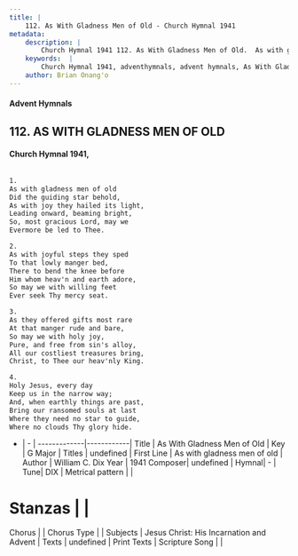 ```yaml
---
title: |
    112. As With Gladness Men of Old - Church Hymnal 1941
metadata:
    description: |
        Church Hymnal 1941 112. As With Gladness Men of Old.  As with gladness men of old Did the guiding star behold, As with joy they hailed its light, Leading onward, beaming bright, So, most gracious Lord, may we Evermore be led to Thee.  
    keywords:  |
        Church Hymnal 1941, adventhymnals, advent hymnals, As With Gladness Men of Old, As with gladness men of old. 
    author: Brian Onang'o
---
```


#### Advent Hymnals
## 112. AS WITH GLADNESS MEN OF OLD
####  Church Hymnal 1941,

```txt

1.
As with gladness men of old
Did the guiding star behold,
As with joy they hailed its light,
Leading onward, beaming bright,
So, most gracious Lord, may we
Evermore be led to Thee.

2.
As with joyful steps they sped
To that lowly manger bed,
There to bend the knee before
Him whom heav'n and earth adore,
So may we with willing feet
Ever seek Thy mercy seat.

3.
As they offered gifts most rare
At that manger rude and bare,
So may we with holy joy,
Pure, and free from sin's alloy,
All our costliest treasures bring,
Christ, to Thee our heav'nly King.

4.
Holy Jesus, every day
Keep us in the narrow way;
And, when earthly things are past,
Bring our ransomed souls at last
Where they need no star to guide,
Where no clouds Thy glory hide.


```

- |   -  |
-------------|------------|
Title | As With Gladness Men of Old |
Key | G Major |
Titles | undefined |
First Line | As with gladness men of old |
Author | William C. Dix
Year | 1941
Composer| undefined |
Hymnal|  - |
Tune| DIX |
Metrical pattern | |
# Stanzas |  |
Chorus |  |
Chorus Type |  |
Subjects | Jesus Christ: His Incarnation and Advent |
Texts | undefined |
Print Texts | 
Scripture Song |  |
    
